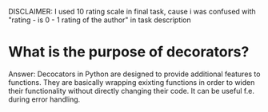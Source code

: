 DISCLAIMER: I used 10 rating scale in final task, cause i was confused with "rating - is 0 - 1 rating of the author" in task description

# What is the purpose of decorators?

Answer:
Decocators in Python are designed to provide additional features to functions.
They are basically wrapping exixting functions in order to widen their functionality without directly changing their code.
It can be useful f.e. during error handling.
